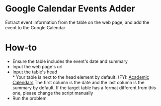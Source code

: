 # Google Calendar Events Adder
Extract event information from the table on the web page, and add the event to the Google Calendar

# How-to
- Ensure the table includes the event's date and summary
- Input the web page's url
- Input the table's head\
    \* Your table is next to the head element by default. (FYI: [Academic Calendars](https://www.macalester.edu/registrar/academiccalendars/) The first column is the date and the last column is the summary
     by default. If the target table has a format different from this one, please change the script manually
- Run the problem
     
